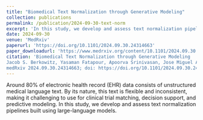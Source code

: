 ```yaml
---
title: "Biomedical Text Normalization through Generative Modeling"
collection: publications
permalink: /publication/2024-09-30-text-norm
excerpt: 'In this study, we develop and assess text normalization pipelines built using large-language models'
date: 2024-09-30
venue: 'MedRxiv'
paperurl: 'https://doi.org/10.1101/2024.09.30.24314663'
paper_downloadurl: 'https://www.medrxiv.org/content/10.1101/2024.09.30.24314663v1.full.pdf'
citation: 'Biomedical Text Normalization through Generative Modeling
Jacob S. Berkowitz, Yasaman Fatapour, Apoorva Srinivasan, Jose Miguel Acitores Cortina, Nicholas P Tatonetti
medRxiv 2024.09.30.24314663; doi: https://doi.org/10.1101/2024.09.30.24314663'
---
```


Around 80% of electronic health record (EHR) data consists of unstructured medical language text. By its nature, this text is flexible and inconsistent, making it challenging to use for clinical trial matching, decision support, and predictive modeling. In this study, we develop and assess text normalization pipelines built using large-language models.